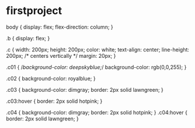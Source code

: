 # firstproject
body {
    display: flex;
    flex-direction: column;
}

.b {
    display: flex;
}

.c {
    width: 200px;
    height: 200px;
    color: white;
    text-align: center;
    line-height: 200px; /* centers vertically */
    margin: 20px;
}

.c01 {
    /*background-color: deepskyblue;*/
    background-color: rgb(0,0,255);
}

.c02 {
    background-color: royalblue;
}

.c03 {
    background-color: dimgray;
    border: 2px solid lawngreen;
}

.c03:hover {
    border: 2px solid hotpink;
}

.c04 {
    background-color: dimgray;
    border: 2px solid hotpink;
}
.c04:hover {
    border: 2px solid lawngreen;
}

